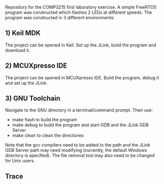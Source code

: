 Repository for the COMP3215 first laboratory exercise. A simple FreeRTOS program was constructed which flashes 2 LEDs at different speeds. The program was constructed in 3 different environments:

## 1) Keil MDK
The project can be opened in Keil. Set up the JLink, build the program and download it.

## 2) MCUXpresso IDE
The project can be opened in MCUXpresso IDE. Build the program, debug it and set up the JLink.

## 3) GNU Toolchain
Navigate to the GNU directory in a terminal/command prompt. Then use:
- make flash to build the program
- make debug to build the program and start GDB and the JLink GDB Server
- make clean to clean the directories

Note that the gcc compilers need to be added to the path and the JLink GDB Server path may need modifying (currently, the default Windows directory is specified). The file removal tool may also need to be changed for Unix users.

## Trace


